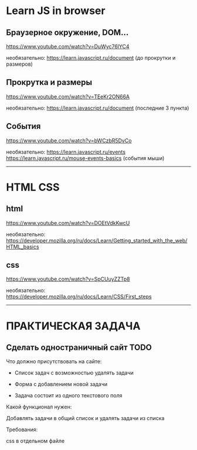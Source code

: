 # Learn JS in browser
## Браузерное окружение, DOM...
https://www.youtube.com/watch?v=DuWyc76lYC4

необязательно: https://learn.javascript.ru/document (до прокрутки и размеров)

## Прокрутка и размеры
https://www.youtube.com/watch?v=TEeKr2ON66A

необязательно: https://learn.javascript.ru/document (последние 3 пункта)

## События
https://www.youtube.com/watch?v=bWCzbR5DvCo

необязательно: https://learn.javascript.ru/events
https://learn.javascript.ru/mouse-events-basics (события мыши)

---

# HTML CSS
## html
https://www.youtube.com/watch?v=DOEtVdkKwcU

необязательно: https://developer.mozilla.org/ru/docs/Learn/Getting_started_with_the_web/HTML_basics

## css
https://www.youtube.com/watch?v=SpCUuyZZTp8

необязательно: https://developer.mozilla.org/ru/docs/Learn/CSS/First_steps

---
# ПРАКТИЧЕСКАЯ ЗАДАЧА

## Сделать одностраничный сайт TODO

Что должно присутствовать на сайте:

- Список задач с возможностью удалять задачи

- Форма с добавлением новой задачи

- Задача состоит из одного текстового поля

Какой функционал нужен:

Добавлять задачи в общий список и удалять задачи из списка

Требования:

css в отдельном файле
